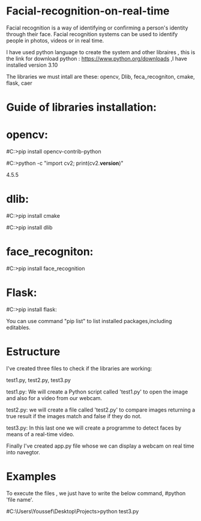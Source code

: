 # Facial-recognition-on-real-time

Facial recognition is a way of identifying or confirming a person's identity through their face. Facial recognition systems can be used to identify people in photos, videos or in real time.


I have used python language to create the system and other libraires , this is the link for download python : https://www.python.org/downloads ,I have installed version 3.10

The libraries we must intall are these: opencv, Dlib, feca_recogniton, cmake, flask, caer


# Guide of libraries installation:

#  opencv:
#C:\>pip install opencv-contrib-python

#C:\>python -c "import cv2; print(cv2.__version__)"

4.5.5


#  dlib:
#C:\>pip install cmake

#C:\>pip install dlib

#  face_recogniton:
#C:\>pip install face_recognition

#  Flask:
#C:\>pip install flask:

You can use command "pip list" to list installed packages,including editables.
# Estructure
I've created three files to check if the libraries are working:

test1.py, test2.py, test3.py

test1.py: We will create a Python script called 'test1.py' to open the image and also for a video from our webcam.

test2.py: we will create a file called 'test2.py' to compare images returning a true result if the images match and false if they do not.

test3.py: In this last one we will create a programme to detect faces by means of a real-time video. 
 
Finally I've created app.py file whose we can display a webcam on real time into navegtor.


# Examples
To execute the files , we just have to write the below command, #python 'file name'.

#C:\Users\Youssef\Desktop\Projects>python test3.py
